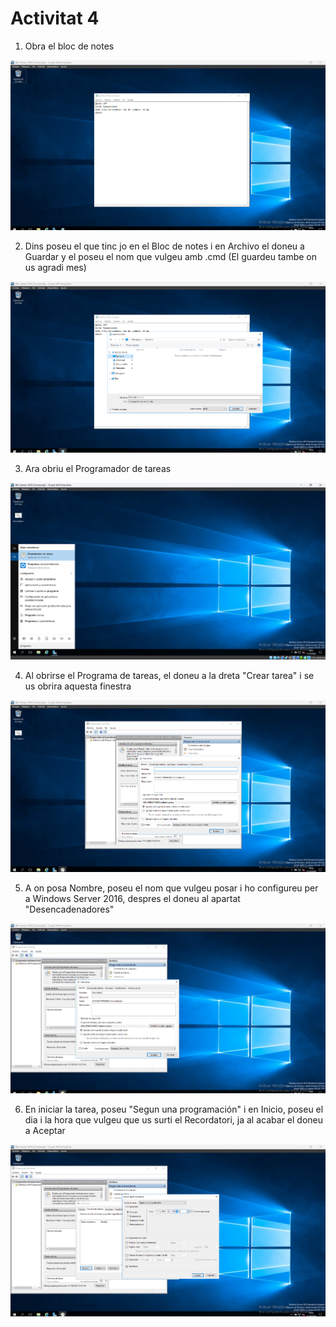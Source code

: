 # Activitat 4

1. Obra el bloc de notes
<img src="Captura de pantalla 2024-10-11 193359.png">



2. Dins poseu el que tinc jo en el Bloc de notes i en Archivo el doneu a Guardar y el poseu el nom que vulgeu amb .cmd (El guardeu tambe on us agradi mes)
<img src="Captura de pantalla 2024-10-11 193541.png">


3. Ara obriu el Programador de tareas
<img src="Captura de pantalla 2024-10-11 193743.png">


4. Al obrirse el Programa de tareas, el doneu a la dreta "Crear tarea" i se us obrira aquesta finestra
<img src="Captura de pantalla 2024-10-11 193903.png">


5. A on posa Nombre, poseu el nom que vulgeu posar i ho configureu per a Windows Server 2016, despres el doneu al apartat "Desencadenadores"
<img src="Captura de pantalla 2024-10-11 194124.png">


6. En iniciar la tarea, poseu "Segun una programación" i en Inicio, poseu el dia i la hora que vulgeu que us surti el Recordatori, ja al acabar el doneu a Aceptar
<img src="Captura de pantalla 2024-10-11 194401.png">

